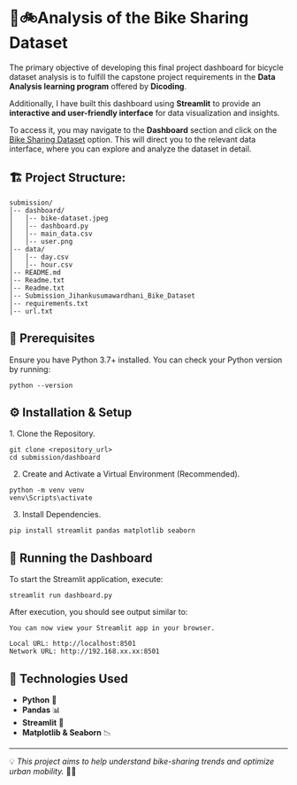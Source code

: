 # 🔗🚲Analysis of the Bike Sharing Dataset

The primary objective of developing this final project dashboard for bicycle dataset analysis is to fulfill the capstone project requirements in the **Data Analysis learning program** offered by **Dicoding**. 

Additionally, I have built this dashboard using **Streamlit** to provide an **interactive and user-friendly interface** for data visualization and insights. 

To access it, you may navigate to the **Dashboard** section and click on the [Bike Sharing Dataset](https://sharing-dataset-wawa.streamlit.app/) option. This will direct you to the relevant data interface, where you can explore and analyze the dataset in detail.


## 🏗️ Project Structure:
```
submission/
│-- dashboard/
│   │-- bike-dataset.jpeg
│   │-- dashboard.py
│   │-- main_data.csv
│   │-- user.png
│-- data/
│   │-- day.csv
│   │-- hour.csv
│-- README.md
│-- Readme.txt
│-- Readme.txt
│-- Submission_Jihankusumawardhani_Bike_Dataset
│-- requirements.txt
│-- url.txt

```
## 🔧 Prerequisites
Ensure you have Python 3.7+ installed. You can check your Python version by running:
```
python --version
```
## ⚙️ Installation & Setup
1️. Clone the Repository.
```
git clone <repository_url>
cd submission/dashboard
```
2. Create and Activate a Virtual Environment (Recommended).
```
python -m venv venv
venv\Scripts\activate
```
3. Install Dependencies.
```
pip install streamlit pandas matplotlib seaborn
```
## 🚀 Running the Dashboard
To start the Streamlit application, execute:
```
streamlit run dashboard.py
```
After execution, you should see output similar to:
```
You can now view your Streamlit app in your browser.

Local URL: http://localhost:8501
Network URL: http://192.168.xx.xx:8501
```

## 🔧 Technologies Used
- **Python** 🐍
- **Pandas** 📊
- **Streamlit** 🎨
- **Matplotlib & Seaborn** 📉

---

💡 *This project aims to help understand bike-sharing trends and optimize urban mobility.* 🚴‍♂️
